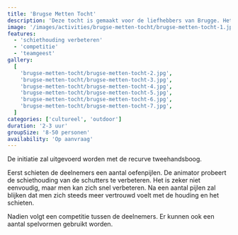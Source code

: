 ```yaml
---
title: 'Brugse Metten Tocht'
description: 'Deze tocht is gemaakt voor de liefhebbers van Brugge. Het is een tocht door de binnenstad van Brugge met opdrachten en activiteiten.'
image: '/images/activities/brugse-metten-tocht/brugse-metten-tocht-1.jpg'
features:
  - 'schiethouding verbeteren'
  - 'competitie'
  - 'teamgeest'
gallery:
  [
    'brugse-metten-tocht/brugse-metten-tocht-2.jpg',
    'brugse-metten-tocht/brugse-metten-tocht-3.jpg',
    'brugse-metten-tocht/brugse-metten-tocht-4.jpg',
    'brugse-metten-tocht/brugse-metten-tocht-5.jpg',
    'brugse-metten-tocht/brugse-metten-tocht-6.jpg',
    'brugse-metten-tocht/brugse-metten-tocht-7.jpg',
  ]
categories: ['cultureel', 'outdoor']
duration: '2-3 uur'
groupSize: '8-50 personen'
availability: 'Op aanvraag'
---
```


De initiatie zal uitgevoerd worden met de recurve tweehandsboog.

Eerst schieten de deelnemers een aantal oefenpijlen. De animator probeert de schiethouding van de schutters te verbeteren. Het is zeker niet eenvoudig, maar men kan zich snel verbeteren. Na een aantal pijlen zal blijken dat men zich steeds meer vertrouwd voelt met de houding en het schieten.

Nadien volgt een competitie tussen de deelnemers. Er kunnen ook een aantal spelvormen gebruikt worden.
